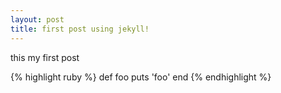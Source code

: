```yaml
---
layout: post
title: first post using jekyll!
---
```


this my first post

{% highlight ruby %}
def foo
  puts 'foo'
end
{% endhighlight %}
